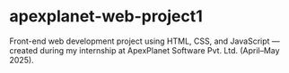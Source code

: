 # apexplanet-web-project1
Front-end web development project using HTML, CSS, and JavaScript — created during my internship at ApexPlanet Software Pvt. Ltd. (April–May 2025).
